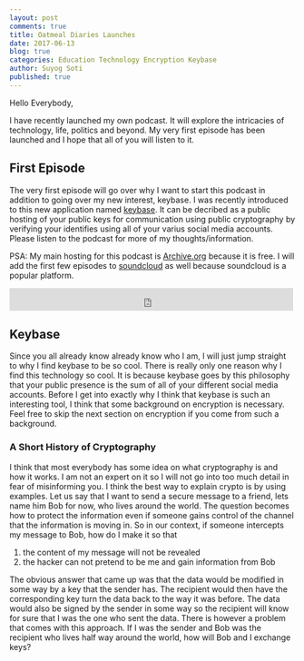```yaml
---
layout: post
comments: true
title: Oatmeal Diaries Launches
date: 2017-06-13
blog: true
categories: Education Technology Encryption Keybase
author: Suyog Soti
published: true
---
```


Hello Everybody,

I have recently launched my own podcast. It will explore the intricacies of technology, life, politics and beyond. My very first episode has been launched and I hope that all of you will listen to it.

<!--excerpt-->

## First Episode

The very first episode will go over why I want to start this podcast in addition to going over my new interest, keybase. I was recently introduced to this new application named [keybase](https://keybase.io). It can be decribed as a public hosting of your public keys for communication using public cryptography by verifying your identifies using all of your varius social media accounts. Please listen to the podcast for more of my thoughts/information.

PSA: My main hosting for this podcast is [Archive.org](https://archive.org/details/@suyogsoti) because it is free. I will add the first few episodes to [soundcloud](https://soundcloud.com/suyog-soti) as well because soundcloud is a popular platform.

<iframe src="https://archive.org/embed/OatmealDiariesEpisodeOne" width="500" height="40" frameborder="0" webkitallowfullscreen="true" mozallowfullscreen="true" allowfullscreen></iframe>

## Keybase

Since you all already know already know who I am, I will just jump straight to why I find keybase to be so cool. There is really only one reason why I find this technology so cool. It is because keybase goes by this philosophy that your public presence is the sum of all of your different social media accounts. Before I get into exactly why I think that keybase is such an interesting tool, I think that some background on encryption is necessary. Feel free to skip the next section on encryption if you come from such a background.

### A Short History of Cryptography

I think that most everybody has some idea on what cryptography is and how it works. I am not an expert on it so I will not go into too much detail in fear of misinforming you. I think the best way to explain crypto is by using examples. Let us say that I want to send a secure message to a friend, lets name him Bob for now, who lives around the world. The question becomes how to protect the information even if someone gains control of the channel that the information is moving in. So in our context, if someone intercepts my message to Bob, how do I make it so that

1. the content of my message will not be revealed
2. the hacker can not pretend to be me and gain information from Bob

The obvious answer that came up was that the data would be modified in some way by a key that the sender has. The recipient would then have the corresponding key turn the data back to the way it was before. The data would also be signed by the sender in some way so the recipient will know for sure that I was the one who sent the data. There is however a problem that comes with this approach. If I was the sender and Bob was the recipient who lives half way around the world, how will Bob and I exchange keys?
